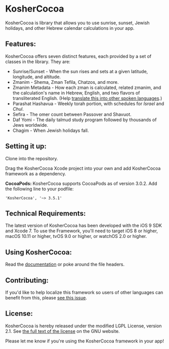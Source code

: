 KosherCocoa
===========

KosherCocoa is library that allows you to use sunrise, sunset, Jewish holidays, and other Hebrew calendar calculations in your app.

Features:
---
KosherCocoa offers seven distinct features, each provided by a set of classes in the library. They are:

- Sunrise/Sunset - When the sun rises and sets at a given latitude, longitude, and altitude.
- Zmanim - Shema, Zman Tefila, Chatzos, and more.
- Zmanim Metadata - How each zman is calculated, related zmanim, and the calculation's name in Hebrew, English, and two flavors of transliterated English. (Help [translate this into other spoken languages](https://github.com/MosheBerman/KosherCocoa/issues/127).)
- Parashat Hashavua - Weekly torah portion, with schedules for *Israel* and *Chul*.
- Sefira - The omer count between Passover and Shavuot.  
- Daf Yomi - The daily talmud study program followed by thousands of Jews worldwide.
- Chagim - When Jewish holidays fall.

Setting it up:
---
Clone into the repository. 

Drag the KosherCocoa Xcode project into your own and add KosherCocoa framework as a dependency.

**CocoaPods:** KosherCocoa supports CocoaPods as of version 3.0.2. Add the following line to your podfile:

```
'KosherCocoa', '~> 3.5.1'
```

Technical Requirements:
---
The latest version of KosherCocoa has been developed with the iOS 9 SDK and Xcode 7. To use the Framework, you'll need to target iOS 8 or higher, macOS 10.11 or higher, tvOS 9.0 or higher, or watchOS 2.0 or higher.

Using KosherCocoa:
---
Read the [documentation](https://github.com/MosheBerman/KosherCocoa/blob/master/Documentation.md) or poke around the file headers. 

Contributing:
---

If you'd like to help localize this framework so users of other languages can benefit from this, please [see this issue](https://github.com/MosheBerman/KosherCocoa/issues/127).

License:
---
KosherCocoa is hereby released under the modified LGPL License, version 2.1. See [the full text of the license](http://www.gnu.org/licenses/old-licenses/lgpl-2.1.html) on the GNU website.

Please let me know if you're using the KosherCocoa framework in your app! 
